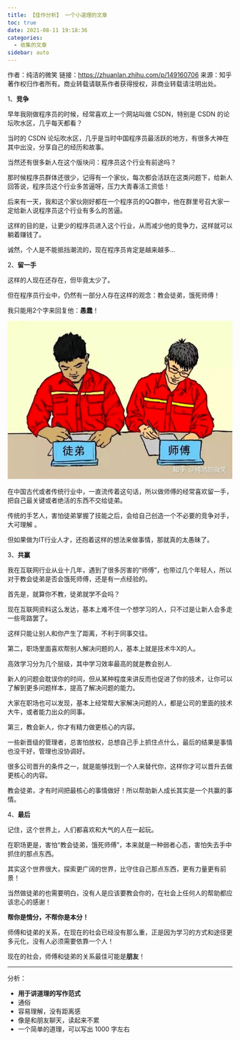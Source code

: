```yaml
---
title: 【佳作分析】 一个小道理的文章
toc: true
date: 2021-08-11 19:18:36
categories:
  - 收集的文章
sidebar: auto
---
```




作者：纯洁的微笑
链接：https://zhuanlan.zhihu.com/p/149160706
来源：知乎
著作权归作者所有。商业转载请联系作者获得授权，非商业转载请注明出处。



1、**竞争**

早年我刚做程序员的时候，经常喜欢上一个网站叫做 CSDN，特别是 CSDN 的论坛吹水区，几乎每天都看？

当时的 CSDN 论坛吹水区，几乎是当时中国程序员最活跃的地方，有很多大神在其中出没，分享自己的经历和故事。

当然还有很多新人在这个版块问：程序员这个行业有前途吗？

那时候程序员群体还很少，记得有一个家伙，每次都会活跃在这类问题下，给新人回答说，程序员这个行业多苦逼呀，压力大青春活工资低！

后来有一天，我和这个家伙刚好都在一个程序员的QQ群中，他在群里号召大家一定给新人说程序员这个行业有多么的苦逼。

这样的目的是，让更少的程序员进入这个行业，从而减少他的竞争力，这样就可以躺着赚钱了。

诚然，个人是不能抵挡潮流的，现在程序员肯定是越来越多...

2、**留一手**

这样的人现在还存在，但毕竟太少了。

但在程序员行业中，仍然有一部分人存在这样的观念：教会徒弟，饿死师傅！

我只能用2个字来回复他：**愚蠢**！

![img](we-it/v2-9b1bf552c15958ce52fcddfa1e157d85_b.jpg)



在中国古代或者传统行业中，一直流传着这句话，所以做师傅的经常喜欢留一手，把自己最关键或者绝活的东西不交给徒弟。

传统的手艺人，害怕徒弟掌握了技能之后，会给自己创造一个不必要的竞争对手，大可理解 。

但如果做为IT行业人才，还抱着这样的想法来做事情，那就真的太愚昧了。

3、**共赢**

我在互联网行业从业十几年，遇到了很多厉害的“师傅”，也带过几个年轻人，所以对于教会徒弟是否会饿死师傅，还是有一点经验的。

首先是，就算你不教，徒弟就学不会吗？

现在互联网资料这么发达，基本上难不住一个想学习的人，只不过是让新人会多走一些弯路罢了。

这样只能让别人和你产生了距离，不利于同事交往。

第二，职场里面喜欢帮别人解决问题的人，基本上就是技术牛X的人。

高效学习分为几个层级，其中学习效率最高的就是教会别人.

新人的问题会耽误你的时间，但从某种程度来讲反而也促进了你的技术，让你可以了解到更多问题样本，提高了解决问题的能力。

大家在职场也可以发现，基本上经常帮大家解决问题的人，都是公司的里面的技术大牛，或者能力出众的同事。

第三，教会新人，你才有精力做更核心的内容。

一些新晋级的管理者，总害怕放权，总想自己手上抓住点什么，最后的结果是事情也没干好，管理也没协调好。

很多公司晋升的条件之一，就是能够找到一个人来替代你，这样你才可以晋升去做更核心的内容。

教会徒弟，才有时间把最核心的事情做好！所以帮助新人成长其实是一个共赢的事情。

4、**最后**

记住，这个世界上，人们都喜欢和大气的人在一起玩。

在职场更是，害怕“教会徒弟，饿死师傅”，本来就是一种弱者心态，害怕失去手中抓住的那点东西。

其实这个世界很大，探索更广阔的世界，比守住自己那点东西，更有力量更有前景！

当然做徒弟的也需要明白，没有人是应该要教会你的，在社会上任何人的帮助都应该忠心的感谢！

**帮你是情分，不帮你是本分！**

师傅和徒弟的关系，在现在的社会已经没有那么重，正是因为学习的方式和途径更多元化，没有人必须需要依靠一个人！

现在的社会，师傅和徒弟的关系最佳可能是**朋友**！



------------



分析：

- **用于讲道理的写作范式**
- 通俗
- 容易理解，没有距离感
- 像是和朋友聊天，读起来不累
- 一个简单的道理，可以写出 1000 字左右
